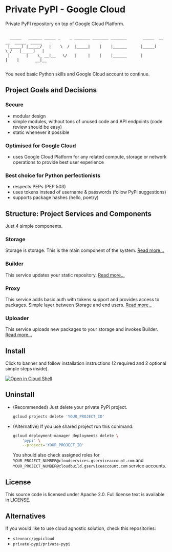 Private PyPI - Google Cloud
===========================

Private PyPI repository on top of Google Cloud Platform. 

```

  _____   ______ _____ _    _ _______ _______ _______       _____  __   __  _____  _____
 |_____] |_____/   |    \  /  |_____|    |    |______      |_____]   \_/   |_____]   |
 |       |    \_ __|__   \/   |     |    |    |______      |          |    |       __|__


```

You need basic Python skills and Google Cloud account to continue.


Project Goals and Decisions
---------------------------

### Secure

- modular design
- simple modules, without tons of unused code and API endpoints (code review should be easy)
- static whenever it possible

### Optimised for Google Cloud

- uses Google Cloud Platform for any related compute, storage or network operations to provide best user experience

### Best choice for Python perfectionists
- respects PEPs (PEP 503)
- uses tokens instead of username & passwords (follow PyPi suggestions)
- supports package hashes (hello, poetry)


Structure: Project Services and Components
------------------------------------------

Just 4 simple components.

### Storage

Storage is storage. This is the main component of the system. [Read more...](storage)

### Builder

This service updates your static repository. [Read more...](builder)

### Proxy

This service adds basic auth with tokens support and provides access to packages. Simple layer between Storage and end users. [Read more...](proxy)

### Uploader

This service uploads new packages to your storage and invokes Builder. [Read more...](uploader)


Install
-------

Click to banner and follow installation instructions (2 required and 2 optional simple steps inside).

[![Open in Cloud Shell](https://gstatic.com/cloudssh/images/open-btn.svg)](https://ssh.cloud.google.com/cloudshell/editor?cloudshell_git_repo=https%3A%2F%2Fgithub.com%2Fbackupner%2Fpypi-google-cloud&cloudshell_print=cloud-shell-readme.txt&cloudshell_open_in_editor=pypi.yaml&cloudshell_working_dir=install&cloudshell_tutorial=install.md)


Uninstall
---------

- (Recommended) Just delete your private PyPi project. 

  ```sh
  gcloud projects delete 'YOUR_PROJECT_ID'
  ```
- (Alternative) If you use shared project run this command:

  ```sh
  gcloud deployment-manager deployments delete \
      'pypi' \
      --project='YOUR_PROJECT_ID'
  ```

  You should also check assigned roles for `YOUR_PROJECT_NUMBER@cloudservices.gserviceaccount.com` and `YOUR_PROJECT_NUMBER@cloudbuild.gserviceaccount.com` service accounts.


License
-------

This source code is licensed under Apache 2.0. Full license text is available in [LICENSE](LICENSE).


Alternatives
------------

If you would like to use cloud agnostic solution, check this repositories:
- `stevearc/pypicloud`
- `private-pypi/private-pypi`

